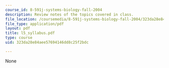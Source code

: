 ```yaml
---
course_id: 8-591j-systems-biology-fall-2004
description: Review notes of the topics covered in class.
file_location: /coursemedia/8-591j-systems-biology-fall-2004/323da28e84aee57694146dd8c25f2bdc_l5_syllabus.pdf
file_type: application/pdf
layout: pdf
title: l5_syllabus.pdf
type: course
uid: 323da28e84aee57694146dd8c25f2bdc

---
```

None